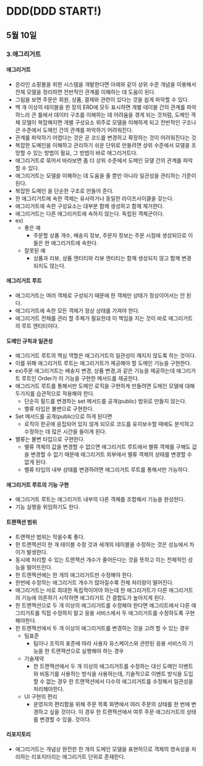 # DDD(DDD START!)

## 5월 10일

### 3.애그리거트

#### 애그리거트
- 온라인 쇼핑몰을 위한 시스템을 개발한다면 아래와 같이 상위 수준 개념을 이용해서 전체 모델을 정리하면 전반적인 관계를 이해하는 데 도움이 된다.
- 그림을 보면 주문은 회원, 상품, 결제와 관련이 있다는 것을 쉽게 파악할 수 있다.
- 백 개 이상의 테이블을 한 장의 ERD에 모두 표시하면 개별 테이블 간의 관계를 파악하느라 큰 틀에서 데이터 구조를 이해하는 데 어려움을 겪게 되는 것처럼, 도메인 객체 모델이 복잡해지면 개별 구성요소 위주로 모델을 이해하게 되고 전반적인 구조나 큰 수준에서 도메인 간의 관계를 파악하기 어려워진다.
- 관계를 파악하기 어렵다는 것은 곧 코드를 변경하고 확장하는 것이 어려워진다는 것
- 복잡한 도메인을 이해하고 관리하기 쉬운 단위로 만들려면 상위 수준에서 모델을 조망할 수 있는 방법이 필요, 그 방법이 바로 애그리거트다.
- 애그리거트로 묶어서 바라보면 좀 더 상위 수준에서 도메인 모델 간의 관계를 파악할 수 있다.
- 애그리거트는 모델을 이해하는 데 도움을 줄 뿐만 아니라 일관성을 관리하는 기준이 된다.
- 복잡한 도메인 을 단순한 구조로 만들어 준다.
- 한 애그리거트에 속한 객체는 유사하거나 동일한 라이프사이클을 갖는다.
- 애그리거트에 속한 구성요소는 대부분 함께 생성하고 함께 제거한다.
- 애그리거트는 다른 애그리커트에 속하지 않는다. 독립된 객체군이다.
- ex) 
    - 좋은 예
        - 주문할 상품 개수, 배송지 정보, 주문자 정보는 주문 시점에 생성되므로 이들은 한 애그리거트에 속한다.
    - 잘못된 예
        - 상품과 리뷰, 상품 엔티티와 리뷰 엔티티는 함께 생성되지 않고 함께 변경 되지도 않는다.

#### 애그리거트 루트
- 애그리거트는 여러 객체로 구성되기 때문에 한 객체만 상태가 정상이어서는 안 된다.
- 애그리거트에 속한 모든 객체가 정상 상태를 가져야 한다.
- 애그리거트 전체를 관리 할 주체가 필요한데 이 책임을 지는 것이 바로 애그리거트의 루트 엔티티이다.

#### 도메인 규칙과 일관성
- 애그리거트 루트의 핵심 역할은 애그리거트의 일관성이 깨지지 않도록 하는 것이다.
- 이를 위해 애그리거트 루트는 애그리거트가 제공해야 할 도메인 기능을 구현한다.
- ex)주문 애그리거트는 배송지 변경, 상품 변경,과 같은 기능을 제공하는데 애그리거트 루트인 Order가 이 기능을 구현한 메서드를 제공한다.
- 애그리거트 루트를 통해서만 도메인 로직을 구현하게 만들려면 도메인 모델에 대해 두가지를 습관적으로 적용해야 한다.
    - 단순히 필드를 변경하는 set 메서드를 공개(public) 범위로 만들지 않는다.
    - 벨류 타입은 불변으로 구현한다.
- Set 메서드를 공개(public)으로 하게 된다면
    - 로직이 한곳에 응집되어 있지 않게 되므로 코드를 유지보수할 때에도 분석하고 수정하는 데 많은 시간을 들이게 된다.
- 밸류는 불변 타입으로 구현한다.
    - 밸류 객체의 값을 변경할 수 없으면 애그리거트 루트에서 밸류 객체를 구해도 값을 변경할 수 없기 때문에 애그리거트 외부에서 밸류 객체의 상태를 변경할 수 없게 된다.
    - 벨류 타입의 내부 상태를 변경하려면 애그리거트 루트를 통해서만 가능하다.

#### 애그리거트 루트의 기능 구현
- 애그리거트 루트는 애그리거트 내부의 다른 객체를 조합해서 기능을 완성한다.
- 기능 실행을 위임하기도 한다.

#### 트랜잭션 범위
- 트랜잭션 범위는 작을수록 좋다.
- 한 트랜잭션이 한 개 테이블 수정 것과 세개의 테이블을 수정하는 것은 성능에서 차이가 발생한다.
- 동시에 처리할 수 있는 트랜잭션 개수가 줄어든다는 것을 뜻하고 이는 전체적인 성능을 떨어뜨린다.
- 한 트랜잭션에는 한 개의 애그리거트만 수정해야 한다.
- 한번에 수정하는 애그리거트 개수가 많아질수록 전체 처리량이 떨어진다.
- 애그리거트는 서로 최대한 독립적이어야 하는데 한 애그리거트가 다른 애그리거트의 기능에 의존하기 시작하면 애그리거트 간 결합도가 높아지게 된다.
- 한 트랜잭션으로 두 개 이상의 애그리거트를 수정해야 한다면 애그리트에서 다른 애그리거트를 직접 수정하지 말고 응용 서비스에서 두 애그리거트를 수정하도록 구현해야한다.
- 한 트랜잭션에서 두 개 이상의 애그리거트를 변경하는 것을 고려 할 수 있는 경우
    - 팀표준
        - 팀이나 조직의 표준에 따라 사용자 유스케이스와 관련된 응용 서비스의 기능을 한 트랜잭션으로 실행해야 하는 경우
    - 기술제약
        - 한 트랜잭션에서 두 개 이상의 애그리거트를 수정하는 대신 도메인 이벤트와 비동기를 사용하는 방식을 사용하는데, 기술적으로 이벤트 방식을 도입할 수 없는 경우 한 트랜잭션에서 다수의 애그리거트를 수정해서 일관성을 처리해야한다.
    - UI 구현의 편리
        - 운영자의 편리함을 위해 주문 목록 화면에서 여러 주문의 상태를 한 번에 변경하고 싶을 것이다. 이 경우 한 트랜잭션에서 여루 주문 애그리거트의 상태를 변경할 수 있을. 것이다.

#### 리포지토리
- 애그리거트는 개념상 완전한 한 개의 도메인 모델을 표현하므로 객체의 영속성을 처리하는 리포지터리는 애그리거트 단위로 존재한다.
